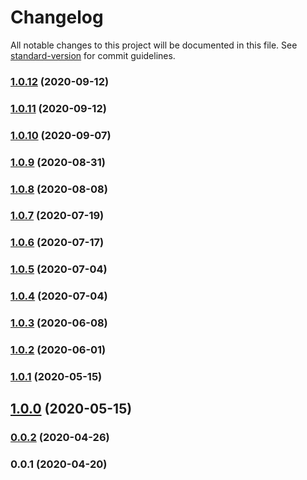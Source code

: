 # Changelog

All notable changes to this project will be documented in this file. See [standard-version](https://github.com/conventional-changelog/standard-version) for commit guidelines.

### [1.0.12](https://github.com/microlinkhq/lighthouse-viewer/compare/v1.0.11...v1.0.12) (2020-09-12)

### [1.0.11](https://github.com/microlinkhq/lighthouse-viewer/compare/v1.0.10...v1.0.11) (2020-09-12)

### [1.0.10](https://github.com/microlinkhq/lighthouse-viewer/compare/v1.0.9...v1.0.10) (2020-09-07)

### [1.0.9](https://github.com/microlinkhq/lighthouse-viewer/compare/v1.0.8...v1.0.9) (2020-08-31)

### [1.0.8](https://github.com/microlinkhq/lighthouse-viewer/compare/v1.0.7...v1.0.8) (2020-08-08)

### [1.0.7](https://github.com/microlinkhq/lighthouse-viewer/compare/v1.0.6...v1.0.7) (2020-07-19)

### [1.0.6](https://github.com/microlinkhq/lighthouse-viewer/compare/v1.0.5...v1.0.6) (2020-07-17)

### [1.0.5](https://github.com/microlinkhq/lighthouse-viewer/compare/v1.0.3...v1.0.5) (2020-07-04)

### [1.0.4](https://github.com/microlinkhq/lighthouse-viewer/compare/v1.0.3...v1.0.4) (2020-07-04)

### [1.0.3](https://github.com/microlinkhq/lighthouse-viewer/compare/v1.0.2...v1.0.3) (2020-06-08)

### [1.0.2](https://github.com/microlinkhq/lighthouse-viewer/compare/v1.0.1...v1.0.2) (2020-06-01)

### [1.0.1](https://github.com/microlinkhq/lighthouse-viewer/compare/v1.0.0...v1.0.1) (2020-05-15)

## [1.0.0](https://github.com/microlinkhq/lighthouse-viewer/compare/v0.0.2...v1.0.0) (2020-05-15)

### [0.0.2](https://github.com/microlinkhq/lighthouse-viewer/compare/v0.0.1...v0.0.2) (2020-04-26)

### 0.0.1 (2020-04-20)
